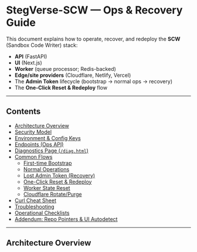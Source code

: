 # StegVerse-SCW — Ops & Recovery Guide

This document explains how to operate, recover, and redeploy the **SCW** (Sandbox Code Writer) stack:
- **API** (FastAPI)
- **UI** (Next.js)
- **Worker** (queue processor; Redis-backed)
- **Edge/site providers** (Cloudflare, Netlify, Vercel)
- The **Admin Token** lifecycle (bootstrap → normal ops → recovery)
- The **One-Click Reset & Redeploy** flow

---

## Contents
- [Architecture Overview](#architecture-overview)
- [Security Model](#security-model)
- [Environment & Config Keys](#environment--config-keys)
- [Endpoints (Ops API)](#endpoints-ops-api)
- [Diagnostics Page (`/diag.html`)](#diagnostics-page-diaghtml)
- [Common Flows](#common-flows)
  - [First-time Bootstrap](#first-time-bootstrap)
  - [Normal Operations](#normal-operations)
  - [Lost Admin Token (Recovery)](#lost-admin-token-recovery)
  - [One-Click Reset & Redeploy](#one-click-reset--redeploy)
  - [Worker State Reset](#worker-state-reset)
  - [Cloudflare Rotate/Purge](#cloudflare-rotatepurge)
- [Curl Cheat Sheet](#curl-cheat-sheet)
- [Troubleshooting](#troubleshooting)
- [Operational Checklists](#operational-checklists)
- [Addendum: Repo Pointers & UI Autodetect](#addendum-repo-pointers--ui-autodetect)

---

## Architecture Overview
